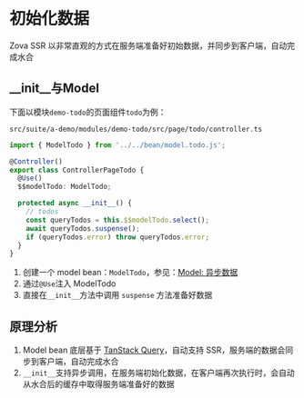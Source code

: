 # 初始化数据

Zova SSR 以非常直观的方式在服务端准备好初始数据，并同步到客户端，自动完成水合

## \_\_init\_\_与Model

下面以模块`demo-todo`的页面组件`todo`为例：

`src/suite/a-demo/modules/demo-todo/src/page/todo/controller.ts`

```typescript
import { ModelTodo } from '../../bean/model.todo.js';

@Controller()
export class ControllerPageTodo {
  @Use()
  $$modelTodo: ModelTodo;

  protected async __init__() {
    // todos
    const queryTodos = this.$$modelTodo.select();
    await queryTodos.suspense();
    if (queryTodos.error) throw queryTodos.error;
  }
}
```

1. 创建一个 model bean：`ModelTodo`，参见：[Model: 异步数据](../model/async-data.md)
2. 通过`@Use`注入 ModelTodo
3. 直接在`__init__`方法中调用 `suspense` 方法准备好数据

## 原理分析

1. Model bean 底层基于 [TanStack Query](../model/introduction.md)，自动支持 SSR，服务端的数据会同步到客户端，自动完成水合
2. `__init__`支持异步调用，在服务端初始化数据，在客户端再次执行时，会自动从水合后的缓存中取得服务端准备好的数据
